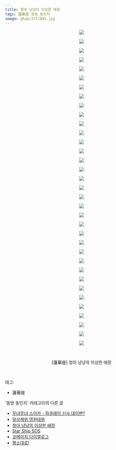```yaml
---
title: 청아 냥냥의 이상한 애정
tags: 蓮華座 동방_동인지
image: ghap/277/001.jpg
---
```

<div class="article">
<p style="text-align: center; clear: none; float: none;"><img src="{{ site.nasurl }}/ghap/277/001.jpg"/></p>
<p style="text-align: center; clear: none; float: none;"><img src="{{ site.nasurl }}/ghap/277/002.jpg"/></p>
<p style="text-align: center; clear: none; float: none;"><img src="{{ site.nasurl }}/ghap/277/003.jpg"/></p>
<p style="text-align: center; clear: none; float: none;"><img src="{{ site.nasurl }}/ghap/277/004.jpg"/></p>
<p style="text-align: center; clear: none; float: none;"><img src="{{ site.nasurl }}/ghap/277/005.jpg"/></p>
<p style="text-align: center; clear: none; float: none;"><img src="{{ site.nasurl }}/ghap/277/006.jpg"/></p>
<p style="text-align: center; clear: none; float: none;"><img src="{{ site.nasurl }}/ghap/277/007.jpg"/></p>
<p style="text-align: center; clear: none; float: none;"><img src="{{ site.nasurl }}/ghap/277/008.jpg"/></p>
<p style="text-align: center; clear: none; float: none;"><img src="{{ site.nasurl }}/ghap/277/009.jpg"/></p>
<p style="text-align: center; clear: none; float: none;"><img src="{{ site.nasurl }}/ghap/277/010.jpg"/></p>
<p style="text-align: center; clear: none; float: none;"><img src="{{ site.nasurl }}/ghap/277/011.jpg"/></p>
<p style="text-align: center; clear: none; float: none;"><img src="{{ site.nasurl }}/ghap/277/012.jpg"/></p>
<p style="text-align: center; clear: none; float: none;"><img src="{{ site.nasurl }}/ghap/277/013.jpg"/></p>
<p style="text-align: center; clear: none; float: none;"><img src="{{ site.nasurl }}/ghap/277/014.jpg"/></p>
<p style="text-align: center; clear: none; float: none;"><img src="{{ site.nasurl }}/ghap/277/015.jpg"/></p>
<p style="text-align: center; clear: none; float: none;"><img src="{{ site.nasurl }}/ghap/277/016.jpg"/></p>
<p style="text-align: center; clear: none; float: none;"><img src="{{ site.nasurl }}/ghap/277/017.jpg"/></p>
<p style="text-align: center; clear: none; float: none;"><img src="{{ site.nasurl }}/ghap/277/018.jpg"/></p>
<p style="text-align: center; clear: none; float: none;"><img src="{{ site.nasurl }}/ghap/277/019.jpg"/></p>
<p style="text-align: center; clear: none; float: none;"><img src="{{ site.nasurl }}/ghap/277/020.jpg"/></p>
<p style="text-align: center; clear: none; float: none;"><img src="{{ site.nasurl }}/ghap/277/021.jpg"/></p>
<p style="text-align: center; clear: none; float: none;"><img src="{{ site.nasurl }}/ghap/277/022.jpg"/></p>
<p style="text-align: center; clear: none; float: none;"><img src="{{ site.nasurl }}/ghap/277/023.jpg"/></p>
<p style="text-align: center; clear: none; float: none;"><img src="{{ site.nasurl }}/ghap/277/024.jpg"/></p>
<p style="text-align: center; clear: none; float: none;"><img src="{{ site.nasurl }}/ghap/277/025.jpg"/></p>
<p style="text-align: center; clear: none; float: none;"><img src="{{ site.nasurl }}/ghap/277/026.jpg"/></p>
<p style="text-align: center; clear: none; float: none;"><img src="{{ site.nasurl }}/ghap/277/027.jpg"/></p>
<p style="text-align: center; clear: none; float: none;"><img src="{{ site.nasurl }}/ghap/277/028.jpg"/></p>
<p style="text-align: center; clear: none; float: none;"><img src="{{ site.nasurl }}/ghap/277/029.jpg"/></p>
<p style="text-align: center; clear: none; float: none;"><img src="{{ site.nasurl }}/ghap/277/030.jpg"/></p>
<p style="text-align: center; clear: none; float: none;"><img src="{{ site.nasurl }}/ghap/277/031.jpg"/></p>
<p style="text-align: center; clear: none; float: none;"><img src="{{ site.nasurl }}/ghap/277/032.jpg"/></p>
<p style="text-align: center; clear: none; float: none;"><img src="{{ site.nasurl }}/ghap/277/033.jpg"/></p>
<p style="text-align: center; clear: none; float: none;"><img src="{{ site.nasurl }}/ghap/277/034.jpg"/></p>
<p style="text-align: center; clear: none; float: none;"><img src="{{ site.nasurl }}/ghap/277/035.jpg"/></p>
<p style="text-align: center; clear: none; float: none;"><br/></p>
<p style="text-align: center; clear: none; float: none;">[蓮華座] 청아 냥냥의 이상한 애정</p>
<p><br/></p>
</div><div class="tagTrail">
<p>태그: </p>
<ul>
<li>蓮華座</li>
</ul>
</div><div class="another">
<p>'동방 동인지' 카테고리의 다른 글</p>
<ul>
<li><a href="/2016-06-19-ghap_279">무녀무녀 스이카 - 하쿠레이 신사 대이변?</a></li>
<li><a href="/2016-06-19-ghap_278">일상케위 영원테위</a></li>
<li><a href="/2016-06-19-ghap_277">청아 냥냥의 이상한 애정</a></li>
<li><a href="/2016-06-19-ghap_276">Star Ship SOS</a></li>
<li><a href="/2016-06-19-ghap_275">코메이지 다이얼로그</a></li>
<li><a href="/2016-06-19-ghap_274">평소대로!</a></li>
</ul>
</div><div class="cb_module cb_fluid">
<div class="cb_wrt cb_profile">
</div><!-- commentList close -->
</div>